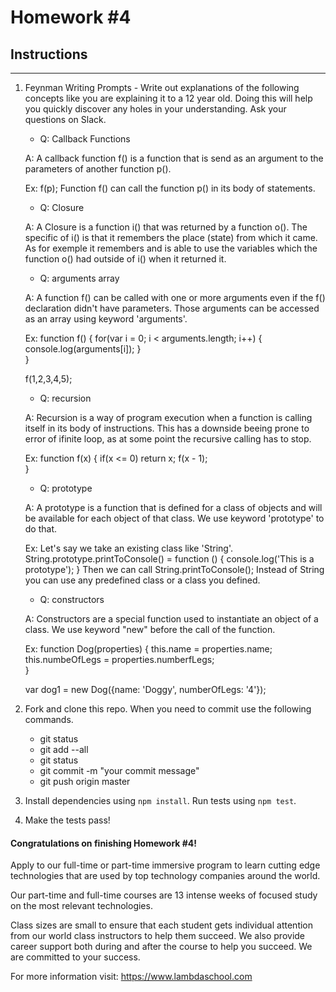 # Homework #4

## Instructions
---
1. Feynman Writing Prompts - Write out explanations of the following concepts like you are explaining it to a 12 year old.  Doing this will help you quickly discover any holes in your understanding.  Ask your questions on Slack.
		
	* Q: Callback Functions

	A: A callback function f() is a function that is send as an argument to the parameters of another function p(). 

	Ex: f(p);
	Function f() can call the function p() in its body of statements.

	* Q: Closure

	A: A Closure is a function i() that was returned by a function o(). The specific of i() is that it remembers the place (state) from which it came. As for exemple it remembers and is able to use the variables which the function o() had outside of i() when it returned it.

	* Q: arguments array

	A: A function f() can be called with one or more arguments even if the f() declaration didn't have parameters. Those arguments can be accessed as an array using keyword 'arguments'.

	Ex: 
	function f() {
		for(var i = 0; i < arguments.length; i++) {
			console.log(arguments[i]);
		}		
	}

	f(1,2,3,4,5);


	* Q: recursion

	A: Recursion is a way of program execution when a function is calling itself in its body of instructions. This has a downside beeing prone to error of ifinite loop, as at some point the recursive calling has to stop.

	Ex: 
	function f(x) {
	if(x <= 0) return x;
 		f(x - 1);	
	}

	* Q: prototype

	A: A prototype is a function that is defined for a class of objects and will be available for each object of that class. We use keyword 'prototype' to do that.

	Ex: Let's say we take an existing class like 'String'.
	String.prototype.printToConsole() = function () {
		console.log('This is a prototype');
	}
	Then we can call String.printToConsole();
	Instead of String you can use any predefined class or a class you defined.

	* Q: constructors

	A: Constructors are a special function used to instantiate an object of a class. We use keyword "new" before the call of the function.
	
	Ex: 
	function Dog(properties) {
		this.name = properties.name;
		this.numbeOfLegs = properties.numberfLegs;		
	}

	var dog1 = new Dog({name: 'Doggy', numberOfLegs: '4'});



2. Fork and clone this repo.  When you need to commit use the following commands.
		
	* git status
	* git add --all
	* git status
	* git commit -m "your commit message"
	* git push origin master

3. Install dependencies using `npm install`.  Run tests using `npm test`.

4. Make the tests pass!



#### Congratulations on finishing Homework #4!
Apply to our full-time or part-time immersive program to learn cutting edge technologies that are used by top technology companies around the world.

Our part-time and full-time courses are 13 intense weeks of focused study on the most relevant technologies.  

Class sizes are small to ensure that each student gets individual attention from our world class instructors to help them succeed.  We also provide career support both during and after the course to help you succeed.  We are committed to your success.

For more information visit: https://www.lambdaschool.com
